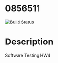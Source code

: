 # 0856511
[![Build Status](https://travis-ci.org/jason71319jason/0856511.svg?branch=master)](https://travis-ci.org/jason71319jason/0856511)

# Description
Software Testing HW4
